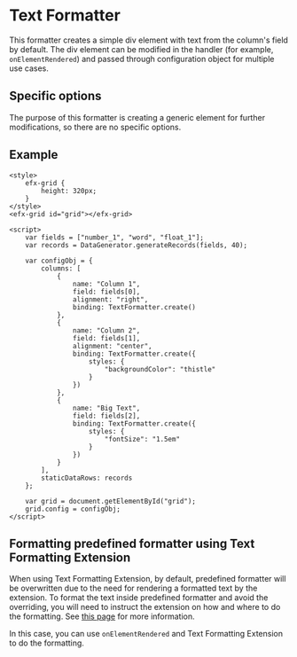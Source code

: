 # Text Formatter

This formatter creates a simple div element with text from the column's field by default. The div element can be modified in the handler (for example, `onElementRendered`) and passed through configuration object for multiple use cases. 

## Specific options

The purpose of this formatter is creating a generic element for further modifications, so there are no specific options.

## Example

```live
<style>
	efx-grid {
		height: 320px;
	}
</style>
<efx-grid id="grid"></efx-grid>

<script>
	var fields = ["number_1", "word", "float_1"];
	var records = DataGenerator.generateRecords(fields, 40);
	
	var configObj = {
		columns: [
			{ 
				name: "Column 1",
				field: fields[0],
				alignment: "right",
				binding: TextFormatter.create()
			},
			{ 
				name: "Column 2",
				field: fields[1],
				alignment: "center",
				binding: TextFormatter.create({
					styles: {
						"backgroundColor": "thistle"
					}
				})
			},
			{ 
				name: "Big Text",
				field: fields[2],
				binding: TextFormatter.create({
					styles: {
						"fontSize": "1.5em"
					}
				})
			}
		],
		staticDataRows: records
	};

	var grid = document.getElementById("grid");
	grid.config = configObj;
</script>
```
## Formatting predefined formatter using Text Formatting Extension

When using Text Formatting Extension, by default, predefined formatter will be overwritten due to the need for rendering a formatted text by the extension. To format the text inside predefined formatter and avoid the overriding, you will need to instruct the extension on how and where to do the formatting. See [this page](../../extensions/tr-grid-textformatting.md) for more information.

In this case, you can use `onElementRendered` and Text Formatting Extension to do the formatting.

<br>
<br>
<br>
